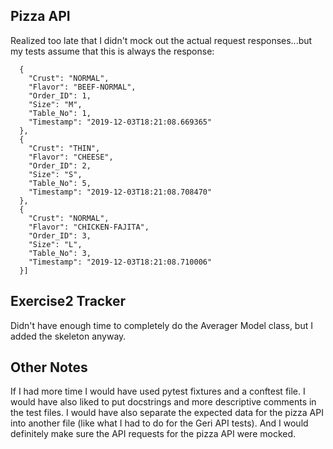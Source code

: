 Pizza API 
-
Realized too late that I didn't mock out the actual request responses...but my tests assume that this is always the response:

```[
  {
    "Crust": "NORMAL",
    "Flavor": "BEEF-NORMAL",
    "Order_ID": 1,
    "Size": "M",
    "Table_No": 1,
    "Timestamp": "2019-12-03T18:21:08.669365"
  },
  {
    "Crust": "THIN",
    "Flavor": "CHEESE",
    "Order_ID": 2,
    "Size": "S",
    "Table_No": 5,
    "Timestamp": "2019-12-03T18:21:08.708470"
  },
  {
    "Crust": "NORMAL",
    "Flavor": "CHICKEN-FAJITA",
    "Order_ID": 3,
    "Size": "L",
    "Table_No": 3,
    "Timestamp": "2019-12-03T18:21:08.710006"
  }]
```


Exercise2 Tracker
- 
Didn't have enough time to completely do the Averager Model class, but I added the skeleton anyway.

Other Notes
-
If I had more time I would have used pytest fixtures and a conftest file. I would have also liked to put docstrings and more descriptive comments in the test files. I would have also separate the expected data for the pizza API into another file (like what I had to do for the Geri API tests). And I would definitely make sure the API requests for the pizza API were mocked.
